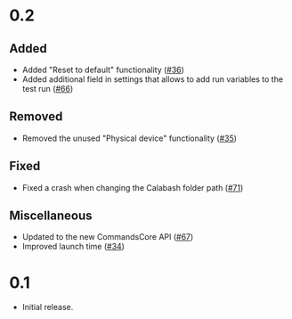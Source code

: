 # 0.2

## Added

- Added "Reset to default" functionality ([#36](https://github.com/JoeSSS/calabash-launcher/pull/36))
- Added additional field in settings that allows to add run variables to the test run ([#66](https://github.com/xing/calabash-launcher/pull/66))

## Removed

- Removed the unused "Physical device" functionality ([#35](https://github.com/JoeSSS/calabash-launcher/pull/35))

## Fixed

- Fixed a crash when changing the Calabash folder path ([#71](https://github.com/xing/calabash-launcher/pull/71))

## Miscellaneous

- Updated to the new CommandsCore API ([#67](https://github.com/xing/calabash-launcher/pull/67))
- Improved launch time ([#34](https://github.com/JoeSSS/calabash-launcher/pull/34))

# 0.1

- Initial release.
